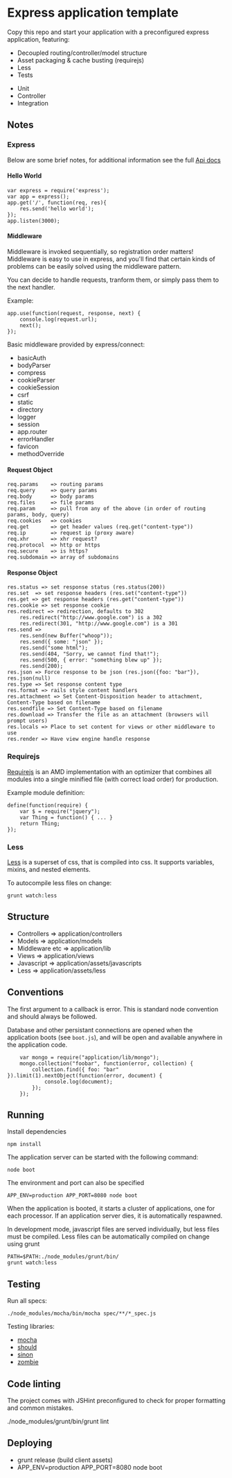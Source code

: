 # Express application template

Copy this repo and start your application with a preconfigured express application, featuring:

* Decoupled routing/controller/model structure
* Asset packaging & cache busting (requirejs)
* Less
* Tests
- Unit
- Controller
- Integration

## Notes
### Express
Below are some brief notes, for additional information see the full [Api docs](http://expressjs.com/api.html)

#### Hello World

	var express = require('express');
	var app = express();
	app.get('/', function(req, res){
		res.send('hello world');
	});
	app.listen(3000);

#### Middleware
Middleware is invoked sequentially, so registration order matters!
Middleware is easy to use in express, and you'll find that certain kinds of problems can be easily solved using the middleware pattern.

You can decide to handle requests, tranform them, or simply pass them to the next handler.


Example:

	app.use(function(request, response, next) {
		console.log(request.url);
		next();
	});

Basic middleware provided by express/connect:

* basicAuth
* bodyParser
* compress
* cookieParser
* cookieSession
* csrf
* static
* directory
* logger
* session
* app.router
* errorHandler
* favicon
* methodOverride

#### Request Object

	req.params    => routing params
	req.query     => query params
	req.body      => body params
	req.files     => file params
	req.param     => pull from any of the above (in order of routing params, body, query)
	req.cookies   => cookies
	req.get       => get header values (req.get("content-type"))
	req.ip        => request ip (proxy aware)
	req.xhr       => xhr request?
	req.protocol  => http or https
	req.secure    => is https?
	req.subdomain => array of subdomains

#### Response Object

	res.status => set response status (res.status(200))
	res.set  => set response headers (res.set("content-type"))
	res.get => get response headers (res.get("content-type"))
	res.cookie => set response cookie
	res.redirect => redirection, defaults to 302
		res.redirect("http://www.google.com") is a 302
		res.redirect(301, "http://www.google.com") is a 301
	res.send =>
		res.send(new Buffer("whoop"));
		res.send({ some: "json" });
		res.send("some html");
		res.send(404, "Sorry, we cannot find that!");
		res.send(500, { error: "something blew up" });
		res.send(200);
	res.json => Force response to be json (res.json({foo: "bar"}), res.json(null)
	res.type => Set response content type
	res.format => rails style content handlers
	res.attachment => Set Content-Disposition header to attachment, Content-Type based on filename
	res.sendfile => Set Content-Type based on filename
	res.download => Transfer the file as an attachment (browsers will prompt users)
	res.locals => Place to set content for views or other middleware to use
	res.render => Have view engine handle response

### Requirejs
[Requirejs](http://requirejs.org/) is an AMD implementation with an optimizer that combines all modules into a single minified file (with correct load order) for production.

Example module definition:

	define(function(require) {
		var $ = require("jquery");
		var Thing = function() { ... }
		return Thing;
	});

### Less
[Less](http://lesscss.org/) is a superset of css, that is compiled into css.
It supports variables, mixins, and nested elements.

To autocompile less files on change:

	grunt watch:less

## Structure

* Controllers    => application/controllers
* Models         => application/models
* Middleware etc => application/lib
* Views          => application/views
* Javascript     => application/assets/javascripts
* Less           => application/assets/less

## Conventions
The first argument to a callback is error.
This is standard node convention and should always be followed.

Database and other persistant connections are opened when the application boots (see `boot.js`), and will be open and available anywhere in the application code.

		var mongo = require("application/lib/mongo");
		mongo.collection("foobar", function(error, collection) {
			collection.find({ foo: "bar" }).limit(1).nextObject(function(error, document) {
				console.log(document);
			});
		});

## Running
Install dependencies

	npm install

The application server can be started with the following command:

	node boot

The environment and port can also be specified

	APP_ENV=production APP_PORT=8080 node boot

When the application is booted, it starts a cluster of applications, one for each processor.
If an application server dies, it is automatically respawned.

In development mode, javascript files are served individually, but less files must be compiled.
Less files can be automatically compiled on change using grunt

	PATH=$PATH:./node_modules/grunt/bin/
	grunt watch:less

## Testing
Run all specs:

	./node_modules/mocha/bin/mocha spec/**/*_spec.js

Testing libraries:

* [mocha](http://mochajs.org/)
* [should](https://github.com/visionmedia/should.js/)
* [sinon](http://sinonjs.org/)
* [zombie](http://zombie.labnotes.org/)


## Code linting
The project comes with JSHint preconfigured to check for proper formatting and common mistakes.

  ./node_modules/grunt/bin/grunt lint

## Deploying
* grunt release (build client assets)
* APP_ENV=production APP_PORT=8080 node boot
